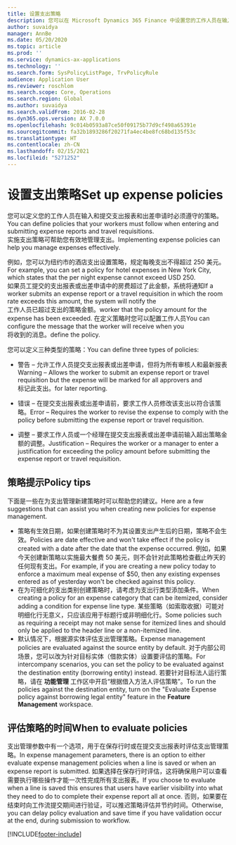 ```yaml
---
title: 设置支出策略
description: 您可以在 Microsoft Dynamics 365 Finance 中设置您的工作人员在输入和提交支出报表和出差申请时必须遵守的支出策略。
author: suvaidya
manager: AnnBe
ms.date: 05/20/2020
ms.topic: article
ms.prod: ''
ms.service: dynamics-ax-applications
ms.technology: ''
ms.search.form: SysPolicyListPage, TrvPolicyRule
audience: Application User
ms.reviewer: roschlom
ms.search.scope: Core, Operations
ms.search.region: Global
ms.author: suvaidya
ms.search.validFrom: 2016-02-28
ms.dyn365.ops.version: AX 7.0.0
ms.openlocfilehash: 9c014b0593a87ce50f09175b77d9cf498a65391e
ms.sourcegitcommit: fa32b1893286f20271fa4ec4be8fc68bd135f53c
ms.translationtype: HT
ms.contentlocale: zh-CN
ms.lasthandoff: 02/15/2021
ms.locfileid: "5271252"
---
```

# <a name="set-up-expense-policies"></a><span data-ttu-id="71de3-103">设置支出策略</span><span class="sxs-lookup"><span data-stu-id="71de3-103">Set up expense policies</span></span>

<span data-ttu-id="71de3-104">您可以定义您的工作人员在输入和提交支出报表和出差申请时必须遵守的策略。</span><span class="sxs-lookup"><span data-stu-id="71de3-104">You can define policies that your workers must follow when entering and submitting expense reports and travel requisitions.</span></span>         
<span data-ttu-id="71de3-105">实施支出策略可帮助您有效地管理支出。</span><span class="sxs-lookup"><span data-stu-id="71de3-105">Implementing expense policies can help you manage expenses effectively.</span></span>         

<span data-ttu-id="71de3-106">例如，您可以为纽约市的酒店支出设置策略，规定每晚支出不得超过 250 美元。</span><span class="sxs-lookup"><span data-stu-id="71de3-106">For example, you can set a policy for hotel expenses in New York City, which states that the per night expense cannot exceed USD 250.</span></span>       
<span data-ttu-id="71de3-107">如果员工提交的支出报表或出差申请中的房费超过了此金额，系统将通知</span><span class="sxs-lookup"><span data-stu-id="71de3-107">If a worker submits an expense report or a travel requisition in which the room rate exceeds this amount, the system will notify the</span></span>        
<span data-ttu-id="71de3-108">工作人员已超过支出的策略金额。</span><span class="sxs-lookup"><span data-stu-id="71de3-108">worker that the policy amount for the expense has been exceeded.</span></span> <span data-ttu-id="71de3-109">在定义策略时您可以配置工作人员</span><span class="sxs-lookup"><span data-stu-id="71de3-109">You can configure the message that the worker will receive when you</span></span>        
<span data-ttu-id="71de3-110">将收到的消息。</span><span class="sxs-lookup"><span data-stu-id="71de3-110">define the policy.</span></span>      
        
<span data-ttu-id="71de3-111">您可以定义三种类型的策略：</span><span class="sxs-lookup"><span data-stu-id="71de3-111">You can define three types of policies:</span></span>         
        
- <span data-ttu-id="71de3-112">警告 – 允许工作人员提交支出报表或出差申请，但将为所有审核人和最新报表</span><span class="sxs-lookup"><span data-stu-id="71de3-112">Warning – Allows the worker to submit an expense report or travel requisition but the expense will be marked for all approvers and</span></span>        
  <span data-ttu-id="71de3-113">标记此支出。</span><span class="sxs-lookup"><span data-stu-id="71de3-113">for later reporting.</span></span>        

- <span data-ttu-id="71de3-114">错误 – 在提交支出报表或出差申请前，要求工作人员修改该支出以符合该策略。</span><span class="sxs-lookup"><span data-stu-id="71de3-114">Error – Requires the worker to revise the expense to comply with the policy before submitting the expense report or travel requisition.</span></span>       
 
 - <span data-ttu-id="71de3-115">调整 – 要求工作人员或一个经理在提交支出报表或出差申请前输入超出策略金额的调整。</span><span class="sxs-lookup"><span data-stu-id="71de3-115">Justification – Requires the worker or a manager to enter a justification for exceeding the policy amount before submitting the expense report or travel requisition.</span></span>        

## <a name="policy-tips"></a><span data-ttu-id="71de3-116">策略提示</span><span class="sxs-lookup"><span data-stu-id="71de3-116">Policy tips</span></span>
<span data-ttu-id="71de3-117">下面是一些在为支出管理新建策略时可以帮助您的建议。</span><span class="sxs-lookup"><span data-stu-id="71de3-117">Here are a few suggestions that can assist you when creating new policies for expense management.</span></span> 
* <span data-ttu-id="71de3-118">策略有生效日期，如果创建策略时不为其设置支出产生后的日期，策略不会生效。</span><span class="sxs-lookup"><span data-stu-id="71de3-118">Policies are date effective and won't take effect if the policy is created with a date after the date that the expense occurred.</span></span> <span data-ttu-id="71de3-119">例如，如果今天创建新策略以实施最大餐费 50 美元，则不会针对此策略检查截止昨天的任何现有支出。</span><span class="sxs-lookup"><span data-stu-id="71de3-119">For example, if you are creating a new policy today to enforce a maximum meal expense of $50, then any existing expenses entered as of yesterday won't be checked against this policy.</span></span>
* <span data-ttu-id="71de3-120">在为可细化的支出类别创建策略时，请考虑为支出行类型添加条件。</span><span class="sxs-lookup"><span data-stu-id="71de3-120">When creating a policy for an expense category that can be itemized, consider adding a condition for expense line type.</span></span> <span data-ttu-id="71de3-121">某些策略（如索取收据）可能对明细化行无意义，只应该应用于标题行或非明细化行。</span><span class="sxs-lookup"><span data-stu-id="71de3-121">Some policies such as requiring a receipt may not make sense for itemized lines and should only be applied to the header line or a non-itemized line.</span></span> 
* <span data-ttu-id="71de3-122">默认情况下，根据源实体评估支出管理策略。</span><span class="sxs-lookup"><span data-stu-id="71de3-122">Expense management policies are evaluated against the source entity by default.</span></span> <span data-ttu-id="71de3-123">对于内部公司场景，您可以改为针对目标实体（借款实体）设置要评估的策略。</span><span class="sxs-lookup"><span data-stu-id="71de3-123">For intercompany scenarios, you can set the policy to be evaluated against the destination entity (borrowing entity) instead.</span></span> <span data-ttu-id="71de3-124">若要针对目标法人运行策略，请在 **功能管理** 工作区中开启“根据借入方法人评估策略”。</span><span class="sxs-lookup"><span data-stu-id="71de3-124">To run the policies against the destination entity, turn on the "Evaluate Expense policy against borrowing legal entity" feature in the **Feature Management** workspace.</span></span>

## <a name="when-to-evaluate-policies"></a><span data-ttu-id="71de3-125">评估策略的时间</span><span class="sxs-lookup"><span data-stu-id="71de3-125">When to evaluate policies</span></span>

<span data-ttu-id="71de3-126">支出管理参数中有一个选项，用于在保存行时或在提交支出报表时评估支出管理策略。</span><span class="sxs-lookup"><span data-stu-id="71de3-126">In expense management parameters, there is an option to either evaluate expense management policies when a line is saved or when an expense report is submitted.</span></span> <span data-ttu-id="71de3-127">如果选择在保存行时评估，这将确保用户可以查看需要执行哪些操作才能一次性完成所有支出报表。</span><span class="sxs-lookup"><span data-stu-id="71de3-127">If you choose to evaluate when a line is saved this ensures that users have earlier visibility into what they need to do to complete their expense report all at once.</span></span> <span data-ttu-id="71de3-128">否则，如果要在结束时向工作流提交期间进行验证，可以推迟策略评估并节约时间。</span><span class="sxs-lookup"><span data-stu-id="71de3-128">Otherwise, you can delay policy evaluation and save time if you have validation occur at the end, during submission to workflow.</span></span>


[!INCLUDE[footer-include](../includes/footer-banner.md)]
